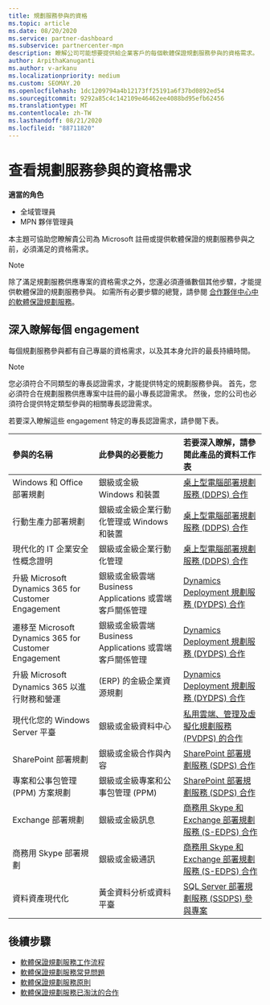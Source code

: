 ```yaml
---
title: 規劃服務參與的資格
ms.topic: article
ms.date: 08/20/2020
ms.service: partner-dashboard
ms.subservice: partnercenter-mpn
description: 瞭解公司可能想要提供給企業客戶的每個軟體保證規劃服務參與的資格需求。
author: ArpithaKanuganti
ms.author: v-arkanu
ms.localizationpriority: medium
ms.custom: SEOMAY.20
ms.openlocfilehash: 1dc1209794a4b12173ff25191a6f37bd0892ed54
ms.sourcegitcommit: 9292a85c4c142109e46462ee4088bd95efb62456
ms.translationtype: MT
ms.contentlocale: zh-TW
ms.lasthandoff: 08/21/2020
ms.locfileid: "88711820"
---
```

# <a name="view-eligibility-requirements-for-planning-services-engagements"></a>查看規劃服務參與的資格需求

**適當的角色**

- 全域管理員
- MPN 夥伴管理員

本主題可協助您瞭解貴公司為 Microsoft 註冊或提供軟體保證的規劃服務參與之前，必須滿足的資格需求。

>[!NOTE]
> 除了滿足規劃服務供應專案的資格需求之外，您還必須遵循數個其他步驟，才能提供軟體保證的規劃服務參與。 如需所有必要步驟的總覽，請參閱 [合作夥伴中心中的軟體保證規劃服務](software-assurance-dps.md)。

## <a name="learn-more-about-each-engagement"></a>深入瞭解每個 engagement

每個規劃服務參與都有自己專屬的資格需求，以及其本身允許的最長持續時間。

> [!NOTE]
> 您必須符合不同類型的專長認證需求，才能提供特定的規劃服務參與。 首先，您必須符合在規劃服務供應專案中註冊的最小專長認證需求。 然後，您的公司也必須符合提供特定類型參與的相關專長認證需求。

若要深入瞭解這些 engagement 特定的專長認證需求，請參閱下表。

| 參與的名稱 | 此參與的必要能力 | 若要深入瞭解，請參閱此產品的資料工作表 |
|:--- |:--- |:--- |
| Windows 和 Office 部署規劃  | 銀級或金級 Windows 和裝置  |  [桌上型電腦部署規劃服務 (DDPS) 合作](https://go.microsoft.com/fwlink/?linkid=2116072)
| 行動生產力部署規劃  | 銀級或金級企業行動化管理或 Windows 和裝置  | [桌上型電腦部署規劃服務 (DDPS) 合作](https://go.microsoft.com/fwlink/?linkid=2116072) |  
| 現代化的 IT 企業安全性概念證明 |  銀級或金級企業行動化管理  | [桌上型電腦部署規劃服務 (DDPS) 合作](https://go.microsoft.com/fwlink/?linkid=2116072) |  
| 升級 Microsoft Dynamics 365 for Customer Engagement  | 銀級或金級雲端 Business Applications 或雲端客戶關係管理  | [Dynamics Deployment 規劃服務 (DYDPS) 合作](https://go.microsoft.com/fwlink/?linkid=2116073)
| 遷移至 Microsoft Dynamics 365 for Customer Engagement  | 銀級或金級雲端 Business Applications 或雲端客戶關係管理  | [Dynamics Deployment 規劃服務 (DYDPS) 合作](https://go.microsoft.com/fwlink/?linkid=2116073)
| 升級 Microsoft Dynamics 365 以進行財務和營運  |  (ERP) 的金級企業資源規劃  | [Dynamics Deployment 規劃服務 (DYDPS) 合作](https://go.microsoft.com/fwlink/?linkid=2116073)  |
| 現代化您的 Windows Server 平臺 | 銀級或金級資料中心 | [私用雲端、管理及虛擬化規劃服務 (PVDPS) 的合作](https://go.microsoft.com/fwlink/?linkid=2115982) |
| SharePoint 部署規劃  | 銀級或金級合作與內容  | [SharePoint 部署規劃服務 (SDPS) 合作](https://go.microsoft.com/fwlink/?linkid=2116074)  |
| 專案和公事包管理 (PPM) 方案規劃  | 銀級或金級專案和公事包管理 (PPM)   | [SharePoint 部署規劃服務 (SDPS) 合作](https://go.microsoft.com/fwlink/?linkid=2116074)  |
| Exchange 部署規劃  | 銀級或金級訊息  | [商務用 Skype 和 Exchange 部署規劃服務 (S-EDPS) 合作](https://go.microsoft.com/fwlink/?linkid=2116075)  |
商務用 Skype 部署規劃  | 銀級或金級通訊  | [商務用 Skype 和 Exchange 部署規劃服務 (S-EDPS) 合作](https://go.microsoft.com/fwlink/?linkid=2116075)  |
| 資料資產現代化  | 黃金資料分析或資料平臺  | [SQL Server 部署規劃服務 (SSDPS) 參與專案](https://go.microsoft.com/fwlink/?linkid=2116076)  |

## <a name="next-steps"></a>後續步驟

- [軟體保證規劃服務工作流程](https://go.microsoft.com/fwlink/?linkid=2115983)
- [軟體保證規劃服務常見問題](https://go.microsoft.com/fwlink/?linkid=2116077)
- [軟體保證規劃服務原則](https://go.microsoft.com/fwlink/?linkid=2115984)
- [軟體保證規劃服務已淘汰的合作](https://query.prod.cms.rt.microsoft.com/cms/api/am/binary/RE4sln9)
